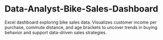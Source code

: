 # Data-Analyst-Bike-Sales-Dashboard
Excel dashboard exploring bike sales data. Visualizes customer income per purchase, commute distance, and age brackets to uncover trends in buying behavior and support data-driven sales strategies.
